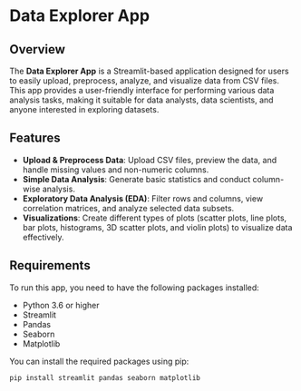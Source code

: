 # Data Explorer App

## Overview

The **Data Explorer App** is a Streamlit-based application designed for users to easily upload, preprocess, analyze, and visualize data from CSV files. This app provides a user-friendly interface for performing various data analysis tasks, making it suitable for data analysts, data scientists, and anyone interested in exploring datasets.

## Features

- **Upload & Preprocess Data**: Upload CSV files, preview the data, and handle missing values and non-numeric columns.
- **Simple Data Analysis**: Generate basic statistics and conduct column-wise analysis.
- **Exploratory Data Analysis (EDA)**: Filter rows and columns, view correlation matrices, and analyze selected data subsets.
- **Visualizations**: Create different types of plots (scatter plots, line plots, bar plots, histograms, 3D scatter plots, and violin plots) to visualize data effectively.

## Requirements

To run this app, you need to have the following packages installed:

- Python 3.6 or higher
- Streamlit
- Pandas
- Seaborn
- Matplotlib

You can install the required packages using pip:

```bash
pip install streamlit pandas seaborn matplotlib


